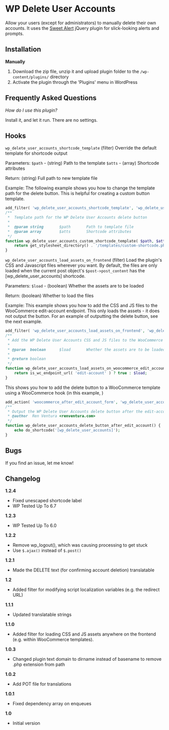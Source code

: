 # WP Delete User Accounts

Allow your users (except for administrators) to manually delete their own accounts. It uses the [Sweet Alert](http://t4t5.github.io/sweetalert/) jQuery plugin for slick-looking alerts and prompts.

## Installation ##

__Manually__

1. Download the zip file, unzip it and upload plugin folder to the `/wp-content/plugins/` directory
2. Activate the plugin through the 'Plugins' menu in WordPress

## Frequently Asked Questions ##

*How do I use this plugin?*

Install it, and let it run. There are no settings.

## Hooks ##
`wp_delete_user_accounts_shortcode_template` (filter) Override the default template for shortcode output

Parameters:
`$path` - (string) Path to the template
`$atts` - (array) Shortcode attributes

Return:
(string) Full path to new template file

Example:
The following example shows you how to change the template path for the delete button. This is helpful for creating a custom button template.
```php
add_filter( 'wp_delete_user_accounts_shortcode_template', 'wp_delete_user_accounts_custom_shortcode_template', 10, 2 );
/**
 *	Template path for the WP Delete User Accounts delete button
 *
 * 	@param string		$path 		Path to template file
 *	@param array 		$atts 		Shortcode attributes
 */
function wp_delete_user_accounts_custom_shortcode_template( $path, $atts ) {
	return get_stylesheet_directory() . '/templates/custom-shortcode.php' );
}
```

`wp_delete_user_accounts_load_assets_on_frontend` (filter) Load the plugin's CSS and Javascript files wherever you want. By default, the files are only loaded when the current post object's `$post->post_content` has the [wp_delete_user_accounts] shortcode.

Parameters:
`$load` - (boolean) Whether the assets are to be loaded

Return:
(boolean) Whether to load the files

Example:
This example shows you how to add the CSS and JS files to the WooCommerce edit-account endpoint. This only loads the assets - it does not output the button. For an example of outputting the delete button, see the next example.
```php
add_filter( 'wp_delete_user_accounts_load_assets_on_frontend', 'wp_delete_user_accounts_load_assets_on_woocommerce_edit_account' );
/**
 * Add the WP Delete User Accounts CSS and JS files to the WooCommerce edit-account endpoint
 *
 * @param  boolean 		$load 		Whether the assets are to be loaded (by default, will only load when post content has the [wp_delete_user_accounts] shortcode)
 *
 * @return boolean
 */
function wp_delete_user_accounts_load_assets_on_woocommerce_edit_account( $load ) {
	return is_wc_endpoint_url( 'edit-account' ) ? true : $load;
}
```

This shows you how to add the delete button to a WooCommerce template using a WooCommerce hook (in this example, )
```php
add_action( 'woocommerce_after_edit_account_form', 'wp_delete_user_accounts_delete_button_after_edit_account' );
/**
 * Output the WP Delete User Accounts delete button after the edit-account form in WooCommerce
 * @author  Ren Ventura <renventura.com>
 */
function wp_delete_user_accounts_delete_button_after_edit_account() {
	echo do_shortcode('[wp_delete_user_accounts]');
}
```

## Bugs ##
If you find an issue, let me know!

## Changelog ##

__1.2.4__
* Fixed unescaped shortcode label
* WP Tested Up To 6.7

__1.2.3__
* WP Tested Up To 6.0

__1.2.2__
* Remove wp_logout(), which was causing processing to get stuck
* Use `$.ajax()` instead of `$.post()`

__1.2.1__
* Made the DELETE text (for confirming account deletion) translatable

__1.2__
* Added filter for modifying script localization variables (e.g. the redirect URL)

__1.1.1__
* Updated translatable strings

__1.1.0__
* Added filter for loading CSS and JS assets anywhere on the frontend (e.g. within WooCommerce templates).

__1.0.3__
* Changed plugin text domain to dirname instead of basename to remove .php extension from path

__1.0.2__
* Add POT file for translations

__1.0.1__
* Fixed dependency array on enqueues

__1.0__
* Initial version